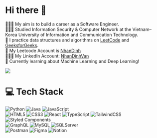 <!-- Level 3: Add custom code -->

# Hi there 👋 
👩🏻‍💻 My aim is to build a career as a Software Engineer.<br/>
👩🏻‍🎓 Studied Information Security & Computer Network at the Vietnam–Korea University of Information and Communication Technology. <br/>
🎨 I practice data structures and algorithms on [LeetCode](https://leetcode.com/problemset/) and [GeeksforGeeks](https://www.geeksforgeeks.org/).<br/>
🌷 My Leetcode Account is [NhanDinh](https://leetcode.com/u/NhanDinh/)<br/>
👩🏻‍🎓 My LinkedIn Account: [NhanDinhVan](https://www.linkedin.com/in/nhandinhvan/?originalSubdomain=vn)<br/>
💭 Currently learning about Machine Learning and Deep Learning!<br/>

<!-- GitHub stats from https://github.com/anuraghazra/github-readme-stats -->
![](https://github-readme-stats.vercel.app/api?username=NhanDinhVan&theme=radical&hide_border=false&include_all_commits=true&count_private=true)<br/>

# 💻 Tech Stack
<!-- Badges from https://github.com/Ileriayo/markdown-badges -->
![Python](https://img.shields.io/badge/python-3670A0?style=for-the-badge&logo=python&logoColor=ffdd54)
![Java](https://img.shields.io/badge/java-%23ED8B00.svg?style=for-the-badge&logo=openjdk&logoColor=white)
![JavaScript](https://img.shields.io/badge/javascript-%23323330.svg?style=for-the-badge&logo=javascript&logoColor=%23F7DF1E)
<br/>
![HTML5](https://img.shields.io/badge/html5-%23E34F26.svg?style=for-the-badge&logo=html5&logoColor=white)
![CSS3](https://img.shields.io/badge/css3-%231572B6.svg?style=for-the-badge&logo=css3&logoColor=white)
![React](https://img.shields.io/badge/react-%2320232a.svg?style=for-the-badge&logo=react&logoColor=%2361DAFB)
![TypeScript](https://img.shields.io/badge/typescript-%23007ACC.svg?style=for-the-badge&logo=typescript&logoColor=white)
![TailwindCSS](https://img.shields.io/badge/tailwindcss-%2338B2AC.svg?style=for-the-badge&logo=tailwind-css&logoColor=white)
![Styled Components](https://img.shields.io/badge/styled--components-DB7093?style=for-the-badge&logo=styled-components&logoColor=white)
<br/>
![GraphQL](https://img.shields.io/badge/-GraphQL-%2338B2AC?style=for-the-badge&logo=graphql&logoColor=white)
![MySQL](https://img.shields.io/badge/-MySQL-E10098?style=for-the-badge&logo=mysql&logoColor=white)
![SQLServer](https://img.shields.io/badge/-SQLServer-3670A0?style=for-the-badge&logo=sqlserver&logoColor=white)
<br/>
![Postman](https://img.shields.io/badge/postman-%23F24E1E.svg?style=for-the-badge&logo=postman&logoColor=white)
![Figma](https://img.shields.io/badge/figma-%23FF0000.svg?style=for-the-badge&logo=figma&logoColor=white)
![Notion](https://img.shields.io/badge/Notion-%23000000.svg?style=for-the-badge&logo=notion&logoColor=white)
